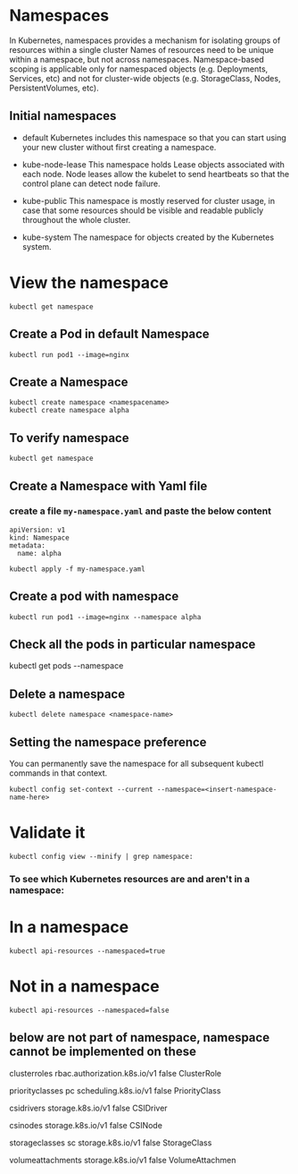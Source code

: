 # Namespaces

In Kubernetes, namespaces provides a mechanism for isolating groups of resources within a single cluster
Names of resources need to be unique within a namespace, but not across namespaces. 
Namespace-based scoping is applicable only for namespaced objects (e.g. Deployments, Services, etc) and not for cluster-wide objects (e.g. StorageClass, Nodes, PersistentVolumes, etc).


## Initial namespaces

- default
Kubernetes includes this namespace so that you can start using your new cluster without first creating a namespace.

- kube-node-lease
This namespace holds Lease objects associated with each node. Node leases allow the kubelet to send heartbeats so that the control plane can detect node failure.

- kube-public
This namespace is mostly reserved for cluster usage, in case that some resources should be visible and readable publicly throughout the whole cluster. 

- kube-system
The namespace for objects created by the Kubernetes system.

# View the namespace 
```
kubectl get namespace
```

## Create a Pod in default Namespace
```
kubectl run pod1 --image=nginx 
```
## Create a Namespace 
```
kubectl create namespace <namespacename>
kubectl create namespace alpha
```

## To verify namespace 
```
kubectl get namespace
```
## Create a Namespace with Yaml file 
### create a file `my-namespace.yaml` and paste the below content

```
apiVersion: v1
kind: Namespace
metadata:
  name: alpha
```
```
kubectl apply -f my-namespace.yaml
```

## Create a pod with namespace

```
kubectl run pod1 --image=nginx --namespace alpha
```

## Check all the pods in particular namespace

kubectl get pods --namespace <insert-namespace-name-here>

## Delete a namespace 
```
kubectl delete namespace <namespace-name>
```
## Setting the namespace preference

You can permanently save the namespace for all subsequent kubectl commands in that context.
```
kubectl config set-context --current --namespace=<insert-namespace-name-here>
```
# Validate it
```
kubectl config view --minify | grep namespace:
```
### To see which Kubernetes resources are and aren't in a namespace:

# In a namespace
```
kubectl api-resources --namespaced=true
```
# Not in a namespace
```
kubectl api-resources --namespaced=false
```
## below are not part of namespace, namespace cannot be implemented on these 


clusterroles                                   rbac.authorization.k8s.io/v1           false        ClusterRole

priorityclasses                   pc           scheduling.k8s.io/v1                   false        PriorityClass

csidrivers                                     storage.k8s.io/v1                      false        CSIDriver

csinodes                                       storage.k8s.io/v1                      false        CSINode

storageclasses                    sc           storage.k8s.io/v1                      false        StorageClass

volumeattachments                              storage.k8s.io/v1                      false        VolumeAttachmen